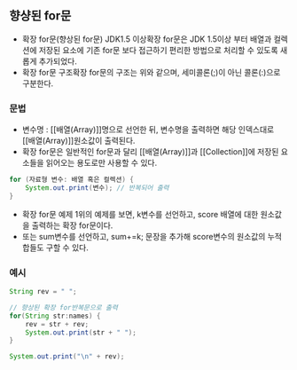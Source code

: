 


## 향샹된 for문

- 확장 for문(향상된 for문) JDK1.5 이상확장 for문은 JDK 1.5이상 부터 배열과 컬렉션에 저장된 요소에 기존 for문 보다 접근하기 편리한 방법으로 처리할 수 있도록 새롭게 추가되었다.
- 확장 for문 구조확장 for문의 구조는 위와 같으며, 세미콜론(;)이 아닌 콜론(:)으로 구분한다. 

### 문법

- 변수명 : [[배열(Array)]]명으로 선언한 뒤, 변수명을 출력하면 해당 인덱스대로 [[배열(Array)]]원소값이 출력된다. 
- 확장 for문은 일반적인 for문과 달리 [[배열(Array)]]과 [[Collection]]에 저장된 요소들을 읽어오는 용도로만 사용할 수 있다. 

```java
for (자료형 변수: 배열 혹은 컬렉션) {
	System.out.print(변수); // 반복되어 출력
}
```

- 확장 for문 예제 1위의 예제를 보면, k변수를 선언하고, score 배열에 대한 원소값을 출력하는 확장 for문이다. 
- 또는 sum변수를 선언하고, sum+=k; 문장을 추가해 score변수의 원소값의 누적합들도 구할 수 있다.

### 예시

```java
String rev = " ";

// 향상된 확장 for반복문으로 출력
for(String str:names) {
	rev = str + rev;
	System.out.print(str + " ");
}

System.out.print("\n" + rev);
```